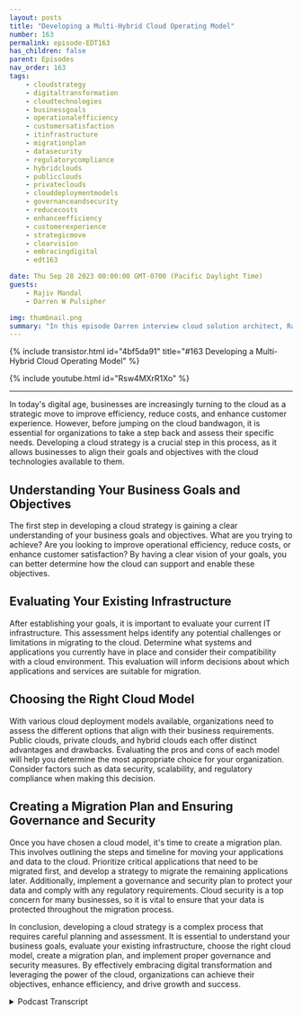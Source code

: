 ```yaml
---
layout: posts
title: "Developing a Multi-Hybrid Cloud Operating Model"
number: 163
permalink: episode-EDT163
has_children: false
parent: Episodes
nav_order: 163
tags:
    - cloudstrategy
    - digitaltransformation
    - cloudtechnologies
    - businessgoals
    - operationalefficiency
    - customersatisfaction
    - itinfrastructure
    - migrationplan
    - datasecurity
    - regulatorycompliance
    - hybridclouds
    - publicclouds
    - privateclouds
    - clouddeploymentmodels
    - governanceandsecurity
    - reducecosts
    - enhanceefficiency
    - customerexperience
    - strategicmove
    - clearvision
    - embracingdigital
    - edt163

date: Thu Sep 28 2023 00:00:00 GMT-0700 (Pacific Daylight Time)
guests:
    - Rajiv Mandal
    - Darren W Pulsipher

img: thumbnail.png
summary: "In this episode Darren interview cloud solution architect, Rajiv Mandal, about developing a multi-hybrid cloud strategy in your modern IT organization."
---
```


{% include transistor.html id="4bf5da91" title="#163 Developing a Multi-Hybrid Cloud Operating Model" %}

{% include youtube.html id="Rsw4MXrR1Xo" %}

---

In today's digital age, businesses are increasingly turning to the cloud as a strategic move to improve efficiency, reduce costs, and enhance customer experience. However, before jumping on the cloud bandwagon, it is essential for organizations to take a step back and assess their specific needs. Developing a cloud strategy is a crucial step in this process, as it allows businesses to align their goals and objectives with the cloud technologies available to them.

## Understanding Your Business Goals and Objectives

The first step in developing a cloud strategy is gaining a clear understanding of your business goals and objectives. What are you trying to achieve? Are you looking to improve operational efficiency, reduce costs, or enhance customer satisfaction? By having a clear vision of your goals, you can better determine how the cloud can support and enable these objectives.

## Evaluating Your Existing Infrastructure

After establishing your goals, it is important to evaluate your current IT infrastructure. This assessment helps identify any potential challenges or limitations in migrating to the cloud. Determine what systems and applications you currently have in place and consider their compatibility with a cloud environment. This evaluation will inform decisions about which applications and services are suitable for migration.

## Choosing the Right Cloud Model

With various cloud deployment models available, organizations need to assess the different options that align with their business requirements. Public clouds, private clouds, and hybrid clouds each offer distinct advantages and drawbacks. Evaluating the pros and cons of each model will help you determine the most appropriate choice for your organization. Consider factors such as data security, scalability, and regulatory compliance when making this decision.

## Creating a Migration Plan and Ensuring Governance and Security

Once you have chosen a cloud model, it's time to create a migration plan. This involves outlining the steps and timeline for moving your applications and data to the cloud. Prioritize critical applications that need to be migrated first, and develop a strategy to migrate the remaining applications later. Additionally, implement a governance and security plan to protect your data and comply with any regulatory requirements. Cloud security is a top concern for many businesses, so it is vital to ensure that your data is protected throughout the migration process.

In conclusion, developing a cloud strategy is a complex process that requires careful planning and assessment. It is essential to understand your business goals, evaluate your existing infrastructure, choose the right cloud model, create a migration plan, and implement proper governance and security measures. By effectively embracing digital transformation and leveraging the power of the cloud, organizations can achieve their objectives, enhance efficiency, and drive growth and success.


<details>
<summary> Podcast Transcript </summary>

<p></p>

</details>

